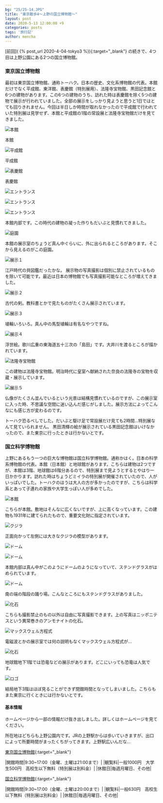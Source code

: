 ```yaml
---
bg: "25/25-14.JPG"
title: "東京散歩4～上野の国立博物館～"
layout: post
date: 2020-5-13 12:00:00 +9
categories: posts
tags: '旅行記'
author: mencha
---
```


[前回]( {% post_url 2020-4-04-tokyo3 %}){:target="_blank"}  の続きで、4つ目は上野公園にある2つの国立博物館。

<!--more-->
### 東京国立博物館

最初は東京国立博物館、通称トーハク。日本の歴史、文化系博物館の代表。本館だけでなく平成館、東洋館、表慶館（特別展用）、法隆寺宝物館、黒田記念館と6つの建物があります。この6つの建物のうち、訪れた時は表慶館を除く5つの建物で展示が行われていました。全部の展示をしっかり見ようと思うと1日ではとても回りきれません。今回は半日しか時間が取れなかったので平成館で行われていた特別展は見学せず、本館と平成館の1階の常設展と法隆寺宝物館だけを見てきました。

![本館](https://drive.google.com/uc?export=view&id=1MXi6gnXUALqDAkSCkRET8_WxPmbz8PVR)

本館

![平成館](https://drive.google.com/uc?export=view&id=1SSXmQnqNpHfOd9xu3Xbhr8qXKcvP6s4n)

平成館

![表慶館](https://drive.google.com/uc?export=view&id=1VIoViq3BijZww4a56kWewrOomrynQmei)

表慶館

![エントランス](https://drive.google.com/uc?export=view&id=1SSbSlGYwX9-r1AATsHc8C33zJHQz-lMt)

![エントランス](https://drive.google.com/uc?export=view&id=1FF-VB8UTKywNSMJ0d-EUOQ12Qnklvaep)

![エントランス](https://drive.google.com/uc?export=view&id=1AP8WcaILr6U6sEb5Isj4uqWun8grPrKR)

本館内部です。この時代の建物の凝った作りもだいぶと見慣れてきました。

![庭園](https://drive.google.com/uc?export=view&id=1fm1OE0XsxTFQK_H4qW7Gfuv5T7VWs25M)

本館の展示室のちょうど真ん中ぐらいに、外に出られるところがあります。そこから見えるのがこの庭園。

![展示１](https://drive.google.com/uc?export=view&id=11a8-zhIuBVa-QUuoHC-u-dZ-KagzPZAA)

江戸時代の貝図鑑だったかな。
展示物の写真撮影は個別に禁止されているものを除いて可能です。最近は日本の博物館でも写真撮影可能なところが増えてきました。

![展示２](https://drive.google.com/uc?export=view&id=1YRtQJ8danBsji6Ua7xYnqFR7vJwwDQpB)

古代の剣。教科書とかで見たものがたくさん展示されています。

![展示３](https://drive.google.com/uc?export=view&id=1pB2lFXvNmgceSC0R_7fT_nKR1PbfEE5a)

埴輪いろいろ。真ん中の馬型埴輪は有名なやつですね。

![展示４](https://drive.google.com/uc?export=view&id=1yLJCZOD0ZPxzozVMBtQI_lL570ZKJjs8)

浮世絵。歌川広重の東海道五十三次の「島田」です。大井川を渡るところが描かれています。

![法隆寺宝物館](https://drive.google.com/uc?export=view&id=1kVnmhETxaP2pQiYLGJBnGmQ7MGqfcGGY)

この建物は法隆寺宝物館。明治時代に皇室へ献納された奈良の法隆寺の宝物を収蔵・展示しています。

![展示５](https://drive.google.com/uc?export=view&id=1MIArRNN5JFJQb9c9MhK5jMfzyFBCN9Fn)

仏像がたくさん並んでいるという光景は結構見慣れているのですが、この展示室に入った時、不思議な空間に迷い込んだ感じがしました。展示方法によってこんなにも感じ方が変わるのです。

トーハク恐るべしでした。だいぶと駆け足で常設展だけ見ても2時間...特別展なんて見ていられません。
黒田清輝の絵が展示されている黒田記念館はいけなかったので、また東京に行ったときは行かないとです。

### 国立科学博物館

上野にあるもう一つの巨大な博物館は国立科学博物館。通称かはく。日本の科学系博物館の代表。本館（日本館）と地球館があります。こちらは建物は2つですが、本館は3階、地球館は6階分あるので、特別展まで見ようとするとやはり一日かかります。訪れた時はちょうどミイラの特別展が開催されていたので、人がいっぱいでした。トーハクのほうは大人の方が多かったのですが、こちらは科学系とあって子連れの家族や大学生っぽい人が多めでした。

![本館](https://drive.google.com/uc?export=view&id=1tNBLtNnTMrlAVZdGO0woqyRbpYDP2bUK)

こちらが本館。敷地はそんなに広くないですが、上に高くなっています。この建物も1931年に建てられたもので、重要文化財に指定されています。

![クジラ](https://drive.google.com/uc?export=view&id=1HlWJEt4OcEylythYlqQTSInvqXf7LSvd)

正面向かって左側には大きなクジラの模型があります。

![ドーム](https://drive.google.com/uc?export=view&id=1MACzL2UEr1rFWUpngnL5u4qnW2L0Z5o1)

![ドーム](https://drive.google.com/uc?export=view&id=1pY6JX9cmz6o-3eqJMButBZFI5x3yj4qp)

本館内部は真ん中がこのようにドームのようになっていて、ステンドグラスがはめられています。

![ドーム](https://drive.google.com/uc?export=view&id=1STcSU9_y5fvvJhMSxerSofN9_Tiinm9a)

南の端の階段の踊り場。こんなところにもステンドグラスがありました。

![化石](https://drive.google.com/uc?export=view&id=1RenRfjDGJUx3U7qBzhzGKUMfYf4j-kNv)

こちらも撮影禁止のもの以外は自由に写真撮影できます。上の写真はニッポニテスという異常巻きのアンモナイトの化石。

![マックスウェル方程式](https://drive.google.com/uc?export=view&id=1s8isyO12ZGWZub7N193ZIbU9K653HJbR)

電磁波とかの展示室では何の説明もなくマックスウェル方程式が...

![化石](https://drive.google.com/uc?export=view&id=1pXk6-__hfCmkYs-yEZlwKvXpD_wohH64)

地球館地下1階では恐竜などの展示があります。どこにいっても恐竜は人気です。

![ロゴ](https://drive.google.com/uc?export=view&id=1viEpUZfRC-iFLgusNqz-R3w_N3lwe5Vi)

結局地下3階はほぼ見ることができず閉館時間となってしまいました。こちらもまた東京に行くときには行かないとです。

#### 基本情報

ホームページから一部の情報だけ抜き出しました。詳しくはホームページを見てください。

所在地はどちらも上野公園内です。JRの上野駅からは歩いていきますが、出口によって所要時間がまったくちがってきます。上野駅広いんだな...

[東京国立博物館](https://www.tnm.jp/){:target="_blank"}

|開館時間|9:30~17:00（金曜、土曜は21:00まで）|
|観覧料|一般1000円　大学生500円　高校生以下無料（特別展は別料金）|
|休館日|毎週月曜日、その他|

[国立科学博物館](https://www.kahaku.go.jp/){:target="_blank"}

|開館時間|9:30~17:00（金曜、土曜は20:00まで）|
|観覧料|一般630円　高校生以下無料（特別展は別料金）|
|休館日|毎週月曜日、その他|
